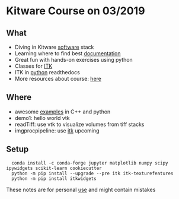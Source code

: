 # Kitware Course on 03/2019

## What
- Diving in Kitware [software](https://github.com/KitwareMedical) stack
- Learning where to find best [documentation](https://itk.org/Doxygen413/html/index.html)
- Great fun with hands-on exercises using python
- Classes for [ITK](https://github.com/KitwareMedical/2019-03-13-KRSCourseInBiomedicalImageAnalysisAndVisualization)
- ITK in [python](https://itkpythonpackage.readthedocs.io/en/latest/Quick_start_guide.html#usage) readthedocs
- More resources about course: [here](https://data.kitware.com/#collection/568a9db98d777f429eac8eab/folder/5b0724188d777f15ebe1f55b)

## Where
- awesome [examples](https://itk.org/ITKExamples/) in C++ and python
- demo1: hello world vtk
- readTiff: use vtk to visualize volumes from tiff stacks
- imgprocpipeline: use [itk](https://itk.org/Wiki/ITK/Examples) upcoming

## Setup
```console
  conda install -c conda-forge jupyter matplotlib numpy scipy ipywidgets scikit-learn cookiecutter
  python -m pip install --upgrade --pre itk itk-texturefeatures
  python -m pip install itkwidgets
```

These notes are for personal [use](https://data.kitware.com/#collection/568a9db98d777f429eac8eab/folder/5b0724188d777f15ebe1f55b) and might contain mistakes
